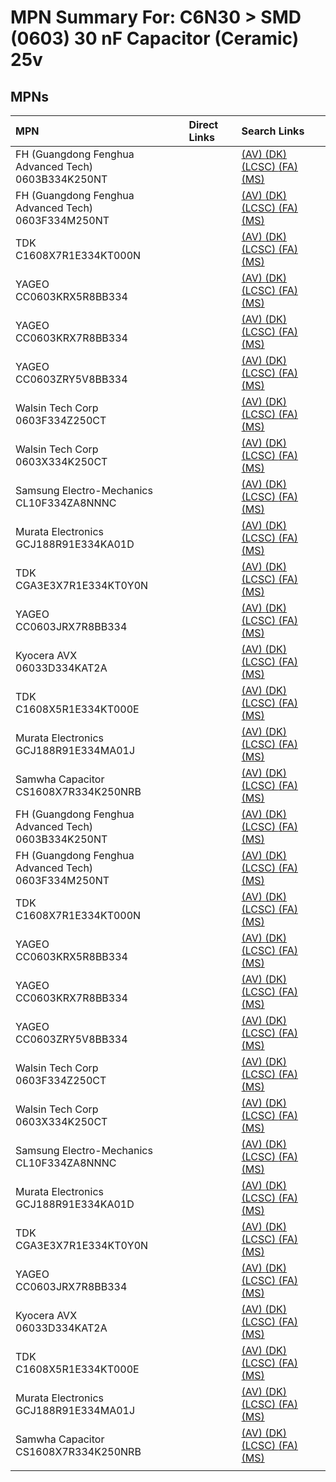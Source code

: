 



# MPN Summary For: C6N30 > SMD (0603) 30 nF Capacitor (Ceramic) 25v

## MPNs
  

|MPN|Direct Links|Search Links|
| :--- | :--- | :--- |
|FH (Guangdong Fenghua Advanced Tech)<br>0603B334K250NT||[(AV) ](https://www.avnet.com/shop/us/search/0603B334K250NT)[(DK) ](https://www.digikey.co.uk/en/products/result?s=0603B334K250NT)[(LCSC) ](https://www.lcsc.com/search?q=0603B334K250NT)[(FA) ](https://uk.farnell.com/search?st=0603B334K250NT)[(MS) ](https://www.mouser.com/c/?q=0603B334K250NT)|
|FH (Guangdong Fenghua Advanced Tech)<br>0603F334M250NT||[(AV) ](https://www.avnet.com/shop/us/search/0603F334M250NT)[(DK) ](https://www.digikey.co.uk/en/products/result?s=0603F334M250NT)[(LCSC) ](https://www.lcsc.com/search?q=0603F334M250NT)[(FA) ](https://uk.farnell.com/search?st=0603F334M250NT)[(MS) ](https://www.mouser.com/c/?q=0603F334M250NT)|
|TDK<br>C1608X7R1E334KT000N||[(AV) ](https://www.avnet.com/shop/us/search/C1608X7R1E334KT000N)[(DK) ](https://www.digikey.co.uk/en/products/result?s=C1608X7R1E334KT000N)[(LCSC) ](https://www.lcsc.com/search?q=C1608X7R1E334KT000N)[(FA) ](https://uk.farnell.com/search?st=C1608X7R1E334KT000N)[(MS) ](https://www.mouser.com/c/?q=C1608X7R1E334KT000N)|
|YAGEO<br>CC0603KRX5R8BB334||[(AV) ](https://www.avnet.com/shop/us/search/CC0603KRX5R8BB334)[(DK) ](https://www.digikey.co.uk/en/products/result?s=CC0603KRX5R8BB334)[(LCSC) ](https://www.lcsc.com/search?q=CC0603KRX5R8BB334)[(FA) ](https://uk.farnell.com/search?st=CC0603KRX5R8BB334)[(MS) ](https://www.mouser.com/c/?q=CC0603KRX5R8BB334)|
|YAGEO<br>CC0603KRX7R8BB334||[(AV) ](https://www.avnet.com/shop/us/search/CC0603KRX7R8BB334)[(DK) ](https://www.digikey.co.uk/en/products/result?s=CC0603KRX7R8BB334)[(LCSC) ](https://www.lcsc.com/search?q=CC0603KRX7R8BB334)[(FA) ](https://uk.farnell.com/search?st=CC0603KRX7R8BB334)[(MS) ](https://www.mouser.com/c/?q=CC0603KRX7R8BB334)|
|YAGEO<br>CC0603ZRY5V8BB334||[(AV) ](https://www.avnet.com/shop/us/search/CC0603ZRY5V8BB334)[(DK) ](https://www.digikey.co.uk/en/products/result?s=CC0603ZRY5V8BB334)[(LCSC) ](https://www.lcsc.com/search?q=CC0603ZRY5V8BB334)[(FA) ](https://uk.farnell.com/search?st=CC0603ZRY5V8BB334)[(MS) ](https://www.mouser.com/c/?q=CC0603ZRY5V8BB334)|
|Walsin Tech Corp<br>0603F334Z250CT||[(AV) ](https://www.avnet.com/shop/us/search/0603F334Z250CT)[(DK) ](https://www.digikey.co.uk/en/products/result?s=0603F334Z250CT)[(LCSC) ](https://www.lcsc.com/search?q=0603F334Z250CT)[(FA) ](https://uk.farnell.com/search?st=0603F334Z250CT)[(MS) ](https://www.mouser.com/c/?q=0603F334Z250CT)|
|Walsin Tech Corp<br>0603X334K250CT||[(AV) ](https://www.avnet.com/shop/us/search/0603X334K250CT)[(DK) ](https://www.digikey.co.uk/en/products/result?s=0603X334K250CT)[(LCSC) ](https://www.lcsc.com/search?q=0603X334K250CT)[(FA) ](https://uk.farnell.com/search?st=0603X334K250CT)[(MS) ](https://www.mouser.com/c/?q=0603X334K250CT)|
|Samsung Electro-Mechanics<br>CL10F334ZA8NNNC||[(AV) ](https://www.avnet.com/shop/us/search/CL10F334ZA8NNNC)[(DK) ](https://www.digikey.co.uk/en/products/result?s=CL10F334ZA8NNNC)[(LCSC) ](https://www.lcsc.com/search?q=CL10F334ZA8NNNC)[(FA) ](https://uk.farnell.com/search?st=CL10F334ZA8NNNC)[(MS) ](https://www.mouser.com/c/?q=CL10F334ZA8NNNC)|
|Murata Electronics<br>GCJ188R91E334KA01D||[(AV) ](https://www.avnet.com/shop/us/search/GCJ188R91E334KA01D)[(DK) ](https://www.digikey.co.uk/en/products/result?s=GCJ188R91E334KA01D)[(LCSC) ](https://www.lcsc.com/search?q=GCJ188R91E334KA01D)[(FA) ](https://uk.farnell.com/search?st=GCJ188R91E334KA01D)[(MS) ](https://www.mouser.com/c/?q=GCJ188R91E334KA01D)|
|TDK<br>CGA3E3X7R1E334KT0Y0N||[(AV) ](https://www.avnet.com/shop/us/search/CGA3E3X7R1E334KT0Y0N)[(DK) ](https://www.digikey.co.uk/en/products/result?s=CGA3E3X7R1E334KT0Y0N)[(LCSC) ](https://www.lcsc.com/search?q=CGA3E3X7R1E334KT0Y0N)[(FA) ](https://uk.farnell.com/search?st=CGA3E3X7R1E334KT0Y0N)[(MS) ](https://www.mouser.com/c/?q=CGA3E3X7R1E334KT0Y0N)|
|YAGEO<br>CC0603JRX7R8BB334||[(AV) ](https://www.avnet.com/shop/us/search/CC0603JRX7R8BB334)[(DK) ](https://www.digikey.co.uk/en/products/result?s=CC0603JRX7R8BB334)[(LCSC) ](https://www.lcsc.com/search?q=CC0603JRX7R8BB334)[(FA) ](https://uk.farnell.com/search?st=CC0603JRX7R8BB334)[(MS) ](https://www.mouser.com/c/?q=CC0603JRX7R8BB334)|
|Kyocera AVX<br>06033D334KAT2A||[(AV) ](https://www.avnet.com/shop/us/search/06033D334KAT2A)[(DK) ](https://www.digikey.co.uk/en/products/result?s=06033D334KAT2A)[(LCSC) ](https://www.lcsc.com/search?q=06033D334KAT2A)[(FA) ](https://uk.farnell.com/search?st=06033D334KAT2A)[(MS) ](https://www.mouser.com/c/?q=06033D334KAT2A)|
|TDK<br>C1608X5R1E334KT000E||[(AV) ](https://www.avnet.com/shop/us/search/C1608X5R1E334KT000E)[(DK) ](https://www.digikey.co.uk/en/products/result?s=C1608X5R1E334KT000E)[(LCSC) ](https://www.lcsc.com/search?q=C1608X5R1E334KT000E)[(FA) ](https://uk.farnell.com/search?st=C1608X5R1E334KT000E)[(MS) ](https://www.mouser.com/c/?q=C1608X5R1E334KT000E)|
|Murata Electronics<br>GCJ188R91E334MA01J||[(AV) ](https://www.avnet.com/shop/us/search/GCJ188R91E334MA01J)[(DK) ](https://www.digikey.co.uk/en/products/result?s=GCJ188R91E334MA01J)[(LCSC) ](https://www.lcsc.com/search?q=GCJ188R91E334MA01J)[(FA) ](https://uk.farnell.com/search?st=GCJ188R91E334MA01J)[(MS) ](https://www.mouser.com/c/?q=GCJ188R91E334MA01J)|
|Samwha Capacitor<br>CS1608X7R334K250NRB||[(AV) ](https://www.avnet.com/shop/us/search/CS1608X7R334K250NRB)[(DK) ](https://www.digikey.co.uk/en/products/result?s=CS1608X7R334K250NRB)[(LCSC) ](https://www.lcsc.com/search?q=CS1608X7R334K250NRB)[(FA) ](https://uk.farnell.com/search?st=CS1608X7R334K250NRB)[(MS) ](https://www.mouser.com/c/?q=CS1608X7R334K250NRB)|
|FH (Guangdong Fenghua Advanced Tech)<br>0603B334K250NT||[(AV) ](https://www.avnet.com/shop/us/search/0603B334K250NT)[(DK) ](https://www.digikey.co.uk/en/products/result?s=0603B334K250NT)[(LCSC) ](https://www.lcsc.com/search?q=0603B334K250NT)[(FA) ](https://uk.farnell.com/search?st=0603B334K250NT)[(MS) ](https://www.mouser.com/c/?q=0603B334K250NT)|
|FH (Guangdong Fenghua Advanced Tech)<br>0603F334M250NT||[(AV) ](https://www.avnet.com/shop/us/search/0603F334M250NT)[(DK) ](https://www.digikey.co.uk/en/products/result?s=0603F334M250NT)[(LCSC) ](https://www.lcsc.com/search?q=0603F334M250NT)[(FA) ](https://uk.farnell.com/search?st=0603F334M250NT)[(MS) ](https://www.mouser.com/c/?q=0603F334M250NT)|
|TDK<br>C1608X7R1E334KT000N||[(AV) ](https://www.avnet.com/shop/us/search/C1608X7R1E334KT000N)[(DK) ](https://www.digikey.co.uk/en/products/result?s=C1608X7R1E334KT000N)[(LCSC) ](https://www.lcsc.com/search?q=C1608X7R1E334KT000N)[(FA) ](https://uk.farnell.com/search?st=C1608X7R1E334KT000N)[(MS) ](https://www.mouser.com/c/?q=C1608X7R1E334KT000N)|
|YAGEO<br>CC0603KRX5R8BB334||[(AV) ](https://www.avnet.com/shop/us/search/CC0603KRX5R8BB334)[(DK) ](https://www.digikey.co.uk/en/products/result?s=CC0603KRX5R8BB334)[(LCSC) ](https://www.lcsc.com/search?q=CC0603KRX5R8BB334)[(FA) ](https://uk.farnell.com/search?st=CC0603KRX5R8BB334)[(MS) ](https://www.mouser.com/c/?q=CC0603KRX5R8BB334)|
|YAGEO<br>CC0603KRX7R8BB334||[(AV) ](https://www.avnet.com/shop/us/search/CC0603KRX7R8BB334)[(DK) ](https://www.digikey.co.uk/en/products/result?s=CC0603KRX7R8BB334)[(LCSC) ](https://www.lcsc.com/search?q=CC0603KRX7R8BB334)[(FA) ](https://uk.farnell.com/search?st=CC0603KRX7R8BB334)[(MS) ](https://www.mouser.com/c/?q=CC0603KRX7R8BB334)|
|YAGEO<br>CC0603ZRY5V8BB334||[(AV) ](https://www.avnet.com/shop/us/search/CC0603ZRY5V8BB334)[(DK) ](https://www.digikey.co.uk/en/products/result?s=CC0603ZRY5V8BB334)[(LCSC) ](https://www.lcsc.com/search?q=CC0603ZRY5V8BB334)[(FA) ](https://uk.farnell.com/search?st=CC0603ZRY5V8BB334)[(MS) ](https://www.mouser.com/c/?q=CC0603ZRY5V8BB334)|
|Walsin Tech Corp<br>0603F334Z250CT||[(AV) ](https://www.avnet.com/shop/us/search/0603F334Z250CT)[(DK) ](https://www.digikey.co.uk/en/products/result?s=0603F334Z250CT)[(LCSC) ](https://www.lcsc.com/search?q=0603F334Z250CT)[(FA) ](https://uk.farnell.com/search?st=0603F334Z250CT)[(MS) ](https://www.mouser.com/c/?q=0603F334Z250CT)|
|Walsin Tech Corp<br>0603X334K250CT||[(AV) ](https://www.avnet.com/shop/us/search/0603X334K250CT)[(DK) ](https://www.digikey.co.uk/en/products/result?s=0603X334K250CT)[(LCSC) ](https://www.lcsc.com/search?q=0603X334K250CT)[(FA) ](https://uk.farnell.com/search?st=0603X334K250CT)[(MS) ](https://www.mouser.com/c/?q=0603X334K250CT)|
|Samsung Electro-Mechanics<br>CL10F334ZA8NNNC||[(AV) ](https://www.avnet.com/shop/us/search/CL10F334ZA8NNNC)[(DK) ](https://www.digikey.co.uk/en/products/result?s=CL10F334ZA8NNNC)[(LCSC) ](https://www.lcsc.com/search?q=CL10F334ZA8NNNC)[(FA) ](https://uk.farnell.com/search?st=CL10F334ZA8NNNC)[(MS) ](https://www.mouser.com/c/?q=CL10F334ZA8NNNC)|
|Murata Electronics<br>GCJ188R91E334KA01D||[(AV) ](https://www.avnet.com/shop/us/search/GCJ188R91E334KA01D)[(DK) ](https://www.digikey.co.uk/en/products/result?s=GCJ188R91E334KA01D)[(LCSC) ](https://www.lcsc.com/search?q=GCJ188R91E334KA01D)[(FA) ](https://uk.farnell.com/search?st=GCJ188R91E334KA01D)[(MS) ](https://www.mouser.com/c/?q=GCJ188R91E334KA01D)|
|TDK<br>CGA3E3X7R1E334KT0Y0N||[(AV) ](https://www.avnet.com/shop/us/search/CGA3E3X7R1E334KT0Y0N)[(DK) ](https://www.digikey.co.uk/en/products/result?s=CGA3E3X7R1E334KT0Y0N)[(LCSC) ](https://www.lcsc.com/search?q=CGA3E3X7R1E334KT0Y0N)[(FA) ](https://uk.farnell.com/search?st=CGA3E3X7R1E334KT0Y0N)[(MS) ](https://www.mouser.com/c/?q=CGA3E3X7R1E334KT0Y0N)|
|YAGEO<br>CC0603JRX7R8BB334||[(AV) ](https://www.avnet.com/shop/us/search/CC0603JRX7R8BB334)[(DK) ](https://www.digikey.co.uk/en/products/result?s=CC0603JRX7R8BB334)[(LCSC) ](https://www.lcsc.com/search?q=CC0603JRX7R8BB334)[(FA) ](https://uk.farnell.com/search?st=CC0603JRX7R8BB334)[(MS) ](https://www.mouser.com/c/?q=CC0603JRX7R8BB334)|
|Kyocera AVX<br>06033D334KAT2A||[(AV) ](https://www.avnet.com/shop/us/search/06033D334KAT2A)[(DK) ](https://www.digikey.co.uk/en/products/result?s=06033D334KAT2A)[(LCSC) ](https://www.lcsc.com/search?q=06033D334KAT2A)[(FA) ](https://uk.farnell.com/search?st=06033D334KAT2A)[(MS) ](https://www.mouser.com/c/?q=06033D334KAT2A)|
|TDK<br>C1608X5R1E334KT000E||[(AV) ](https://www.avnet.com/shop/us/search/C1608X5R1E334KT000E)[(DK) ](https://www.digikey.co.uk/en/products/result?s=C1608X5R1E334KT000E)[(LCSC) ](https://www.lcsc.com/search?q=C1608X5R1E334KT000E)[(FA) ](https://uk.farnell.com/search?st=C1608X5R1E334KT000E)[(MS) ](https://www.mouser.com/c/?q=C1608X5R1E334KT000E)|
|Murata Electronics<br>GCJ188R91E334MA01J||[(AV) ](https://www.avnet.com/shop/us/search/GCJ188R91E334MA01J)[(DK) ](https://www.digikey.co.uk/en/products/result?s=GCJ188R91E334MA01J)[(LCSC) ](https://www.lcsc.com/search?q=GCJ188R91E334MA01J)[(FA) ](https://uk.farnell.com/search?st=GCJ188R91E334MA01J)[(MS) ](https://www.mouser.com/c/?q=GCJ188R91E334MA01J)|
|Samwha Capacitor<br>CS1608X7R334K250NRB||[(AV) ](https://www.avnet.com/shop/us/search/CS1608X7R334K250NRB)[(DK) ](https://www.digikey.co.uk/en/products/result?s=CS1608X7R334K250NRB)[(LCSC) ](https://www.lcsc.com/search?q=CS1608X7R334K250NRB)[(FA) ](https://uk.farnell.com/search?st=CS1608X7R334K250NRB)[(MS) ](https://www.mouser.com/c/?q=CS1608X7R334K250NRB)|
||||
